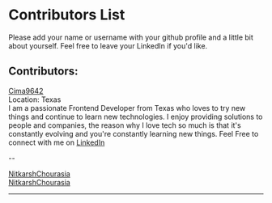 # Contributors List

Please add your name or username with your github profile and a little bit about yourself. Feel free to leave your LinkedIn if you'd like.

## Contributors:

[Cima9642](https://github.com/Cima9642) <br>
Location: Texas <br>
I am a passionate Frontend Developer from Texas who loves to try new things and continue to learn new technologies. I enjoy providing solutions to people and companies, the reason why I love tech so much is that it's constantly evolving and you're constantly learning new things. Feel Free to connect with me on [LinkedIn](https://www.linkedin.com/in/carlosfxv/)<br>

--

[NitkarshChourasia](https://github.com/NitkarshChourasia)  
[NitkarshChourasia](https://nitkarshchourasia.github.io/)  




---
